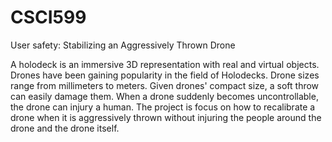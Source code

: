 # CSCI599
User safety: Stabilizing an Aggressively Thrown Drone

A holodeck is an immersive 3D representation with real and virtual objects. Drones have been gaining popularity in the field of Holodecks. Drone sizes range from millimeters to meters. Given drones' compact size, a soft throw can easily damage them. When a drone suddenly becomes uncontrollable, the drone can injury a human. The project is focus on how to recalibrate a drone when it is aggressively thrown without injuring the people around the drone and the drone itself. 
